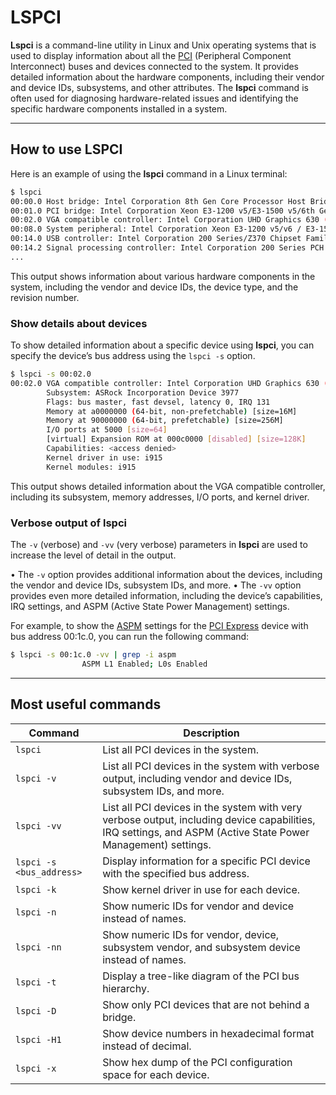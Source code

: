 # LSPCI

**Lspci** is a command-line utility in Linux and Unix operating systems that is used to display information about all the [PCI](../hardware/pci.md) (Peripheral Component Interconnect) buses and devices connected to the system. It provides detailed information about the hardware components, including their vendor and device IDs, subsystems, and other attributes. The **lspci** command is often used for diagnosing hardware-related issues and identifying the specific hardware components installed in a system.

---
## How to use LSPCI

Here is an example of using the ﻿**lspci** command in a Linux terminal:

```sh
$ lspci
00:00.0 Host bridge: Intel Corporation 8th Gen Core Processor Host Bridge/DRAM Registers (rev 07)
00:01.0 PCI bridge: Intel Corporation Xeon E3-1200 v5/E3-1500 v5/6th Gen Core Processor PCIe Controller (x16) (rev 07)
00:02.0 VGA compatible controller: Intel Corporation UHD Graphics 630 (Desktop)
00:08.0 System peripheral: Intel Corporation Xeon E3-1200 v5/v6 / E3-1500 v5 / 6th/7th/8th Gen Core Processor Gaussian Mixture Model
00:14.0 USB controller: Intel Corporation 200 Series/Z370 Chipset Family USB 3.0 xHCI Controller
00:14.2 Signal processing controller: Intel Corporation 200 Series PCH Thermal Subsystem
...
```

This output shows information about various hardware components in the system, including the vendor and device IDs, the device type, and the revision number.


### Show details about devices

To show detailed information about a specific device using ﻿**lspci**, you can specify the device’s bus address using the ﻿`lspci -s` option.

```sh
$ lspci -s 00:02.0
00:02.0 VGA compatible controller: Intel Corporation UHD Graphics 630 (Desktop) (rev 02)
        Subsystem: ASRock Incorporation Device 3977
        Flags: bus master, fast devsel, latency 0, IRQ 131
        Memory at a0000000 (64-bit, non-prefetchable) [size=16M]
        Memory at 90000000 (64-bit, prefetchable) [size=256M]
        I/O ports at 5000 [size=64]
        [virtual] Expansion ROM at 000c0000 [disabled] [size=128K]
        Capabilities: <access denied>
        Kernel driver in use: i915
        Kernel modules: i915
```

This output shows detailed information about the VGA compatible controller, including its subsystem, memory addresses, I/O ports, and kernel driver.


### Verbose output of lspci

The ﻿`-v` (verbose) and ﻿`-vv` (very verbose) parameters in ﻿**lspci** are used to increase the level of detail in the output.

• The ﻿`-v` option provides additional information about the devices, including the vendor and device IDs, subsystem IDs, and more.
• The ﻿`-vv` option provides even more detailed information, including the device’s capabilities, IRQ settings, and ASPM (Active State Power Management) settings.

For example, to show the [ASPM](../hardware/aspm.md) settings for the [PCI Express](../hardware/pci-express.md) device with bus address ﻿00:1c.0, you can run the following command:

```sh
$ lspci -s 00:1c.0 -vv | grep -i aspm
                ASPM L1 Enabled; L0s Enabled
```

---
## Most useful commands

| Command | Description |
| ------- | ----------- |
| `lspci` | List all PCI devices in the system. |
| `lspci -v` | List all PCI devices in the system with verbose output, including vendor and device IDs, subsystem IDs, and more. |
| `lspci -vv` | List all PCI devices in the system with very verbose output, including device capabilities, IRQ settings, and ASPM (Active State Power Management) settings. |
| `lspci -s <bus_address>` | Display information for a specific PCI device with the specified bus address. |
| `lspci -k` | Show kernel driver in use for each device. |
| `lspci -n` | Show numeric IDs for vendor and device instead of names. |
| `lspci -nn` | Show numeric IDs for vendor, device, subsystem vendor, and subsystem device instead of names. |
| `lspci -t` | Display a tree-like diagram of the PCI bus hierarchy. |
| `lspci -D` | Show only PCI devices that are not behind a bridge. |
| `lspci -H1` | Show device numbers in hexadecimal format instead of decimal. |
| `lspci -x` | Show hex dump of the PCI configuration space for each device. |

